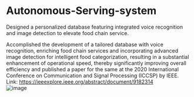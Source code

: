# Autonomous-Serving-system
Designed a personalized database featuring integrated voice recognition and image detection to elevate food chain service.  

Accomplished the development of a tailored database with voice recognition, enriching food chain services and incorporating advanced image detection for intelligent food categorization, resulting in a substantial enhancement of operational speed, thereby significantly improving overall efficiency and published a paper for the same at the 2020 International Conference on Communication and 
Signal Processing (ICCSP) by IEEE. Link: https://ieeexplore.ieee.org/abstract/document/9182314                     
![image](https://github.com/Msam1997/Autonomous-Serving-system/assets/82466235/af250e9b-ff34-4241-a8e7-1efe38b4534e)

